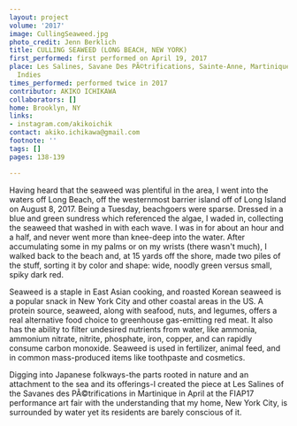 ```yaml
---
layout: project
volume: '2017'
image: CullingSeaweed.jpg
photo_credit: Jenn Berklich
title: CULLING SEAWEED (LONG BEACH, NEW YORK)
first_performed: first performed on April 19, 2017
place: Les Salines, Savane Des PÃ©trifications, Sainte-Anne, Martinique, French West
  Indies
times_performed: performed twice in 2017
contributor: AKIKO ICHIKAWA
collaborators: []
home: Brooklyn, NY
links:
- instagram.com/akikoichik
contact: akiko.ichikawa@gmail.com
footnote: ''
tags: []
pages: 138-139

---
```


Having heard that the seaweed was plentiful in the area, I went into the waters off Long Beach, off the westernmost barrier island off of Long Island on August 8, 2017. Being a Tuesday, beachgoers were sparse. Dressed in a blue and green sundress which referenced the algae, I waded in, collecting the seaweed that washed in with each wave. I was in for about an hour and a half, and never went more than knee-deep into the water. After accumulating some in my palms or on my wrists (there wasn't much), I walked back to the beach and, at 15 yards off the shore, made two piles of the stuff, sorting it by color and shape: wide, noodly green versus small, spiky dark red.

Seaweed is a staple in East Asian cooking, and roasted Korean seaweed is a popular snack in New York City and other coastal areas in the US. A protein source, seaweed, along with seafood, nuts, and legumes, offers a real alternative food choice to greenhouse gas-emitting red meat. It also has the ability to filter undesired nutrients from water, like ammonia, ammonium nitrate, nitrite, phosphate, iron, copper, and can rapidly consume carbon monoxide. Seaweed is used in fertilizer, animal feed, and in common mass-produced items like toothpaste and cosmetics.

Digging into Japanese folkways-the parts rooted in nature and an attachment to the sea and its offerings-I created the piece at Les Salines of the Savanes des PÃ©trifications in Martinique in April at the FIAP17 performance art fair with the understanding that my home, New York City, is surrounded by water yet its residents are barely conscious of it.
